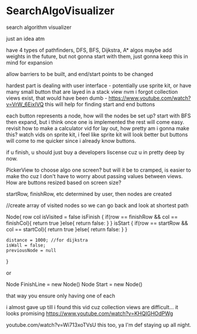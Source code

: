 # SearchAlgoVisualizer
 search algorithm visualizer

just an idea atm

have 4 types of pathfinders, DFS, BFS, Dijkstra, A* algos 
maybe add weights in the future, but not gonna start with them, just gonna keep this in mind for expansion


allow barriers to be built, and end/start points to be changed

hardest part is dealing with user interface - potentially use sprite kit, or have many small button that are layed in a stack view
nvm i forgot collection views exist, that would have been dumb - https://www.youtube.com/watch?v=VrW_6EixIVQ this will help for finding start and end buttons

each button represents a node, how will the nodes be set up? start with BFS then expand, but i think once one is implemented the rest will come easy. revisit how to make a calculator vid for lay out, how pretty am i gonna make this? watch vids on sprite kit, i feel like sprite kit will look better but buttons will come to me quicker since i already know buttons.


if u finish, u should just buy a developers liscense cuz u in pretty deep by now.

PickerView to choose algo
one screen? but will it be to cramped, is easier to make tho cuz I don't have to worry about passing values between views.
How are buttons resized based on screen size?



startRow, finishRow, etc determined by user, then nodes are created

//create array of visited nodes so we can go back and look at shortest path

Node{
    row 
    col
    isVisited = false
    isFinish {
    if(row == finishRow && col == finishCol){
            return true
    }else{
            return false:
    }
}
    isStart {
    if(row == startRow && col == startCol){
            return true
    }else{
            return false:
    }
}

    distance = 1000; //for dijkstra
    isWall = false;
    previousNode = null
}

or 

Node FinishLine = new Node()
Node Start = new Node()

that way you ensure only having one of each

i almost gave up till i found this vid cuz collection views are difficult... it looks promising https://www.youtube.com/watch?v=KHQIGHOdPWg

youtube.com/watch?v=Wi713xoTVsU this too, ya I'm def staying up all night.
